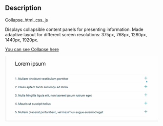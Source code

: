 ﻿## Description
 
 Collapse_html_css_js
 
 Displays collapsible content panels for presenting information.
 Made adaptive layout for different screen resolutions: 375px, 768px, 1280px, 1440px, 1920px.
 
 [You can see Collapse here](https://alice2205.github.io/collapse_js/)
 
 <div id="header" align="center">
  <img src="https://github.com/alice2205/collapse_js/blob/main/img.gif" width="500"/>
</div>

